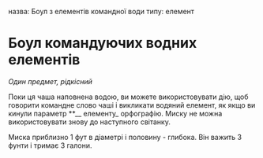 назва: Боул з елементів командної води типу: елемент

# Боул командуючих водних елементів
_Один предмет, рідкісний_

Поки ця чаша наповнена водою, ви можете використовувати дію, щоб говорити командне слово чаші і викликати водяний елемент, як якщо ви кинули параметр **__ елементу_</strong> орфографію. Миску не можна використовувати знову до наступного світанку.</p>

Миска приблизно 1 фут в діаметрі і половину - глибока. Він важить 3 фунти і тримає 3 галони. 
